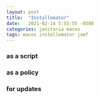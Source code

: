```yaml
---
layout: post
title:  "Installomator"
date:   2021-02-14 5:55:55 -0500
categories: janitoria macos
tags: macos installomator jamf
---
```


### as a script

### as a policy

### for updates